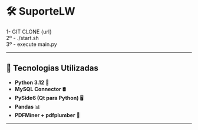 # 🛠️ SuporteLW

1- GIT CLONE {url}  
2º - ./start.sh  
3º - execute main.py  

---  

## 🚀 **Tecnologias Utilizadas**

- **Python 3.12** 🐍
- **MySQL Connector** 🛢️
- **PySide6 (Qt para Python)** 🖥️
- **Pandas** 📊
- **PDFMiner + pdfplumber** 📄

---
